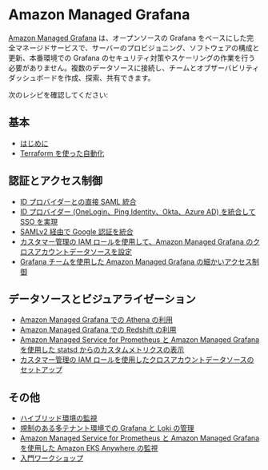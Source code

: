 # Amazon Managed Grafana

[Amazon Managed Grafana][amg-main] は、オープンソースの Grafana をベースにした完全マネージドサービスで、サーバーのプロビジョニング、ソフトウェアの構成と更新、本番環境での Grafana のセキュリティ対策やスケーリングの作業を行う必要がありません。複数のデータソースに接続し、チームとオブザーバビリティダッシュボードを作成、探索、共有できます。

次のレシピを確認してください:

## 基本

- [はじめに][amg-gettingstarted]
- [Terraform を使った自動化][amg-tf-automation]

## 認証とアクセス制御

- [ID プロバイダーとの直接 SAML 統合][amg-saml]
- [ID プロバイダー (OneLogin、Ping Identity、Okta、Azure AD) を統合して SSO を実現][amg-idps]
- [SAMLv2 経由で Google 認証を統合][amg-google-idps]
- [カスタマー管理の IAM ロールを使用して、Amazon Managed Grafana のクロスアカウントデータソースを設定][amg-cross-account-access]
- [Grafana チームを使用した Amazon Managed Grafana の細かいアクセス制御][amg-grafana-teams]

## データソースとビジュアライゼーション

- [Amazon Managed Grafana での Athena の利用][amg-plugin-athena]
- [Amazon Managed Grafana での Redshift の利用][amg-plugin-redshift]
- [Amazon Managed Service for Prometheus と Amazon Managed Grafana を使用した statsd からのカスタムメトリクスの表示][amg-amp-statsd]
- [カスタマー管理の IAM ロールを使用したクロスアカウントデータソースのセットアップ][amg-xacc-ds]

## その他
- [ハイブリッド環境の監視][amg-hybridenvs]
- [規制のある多テナント環境での Grafana と Loki の管理][grafana-loki-regenv]
- [Amazon Managed Service for Prometheus と Amazon Managed Grafana を使用した Amazon EKS Anywhere の監視][amg-anywhere-monitoring]
- [入門ワークショップ][amg-oow]


[amg-main]: https://aws.amazon.com/jp/grafana/
[amg-gettingstarted]: https://aws.amazon.com/jp/blogs/news/amazon-managed-grafana-getting-started/
[amg-saml]: https://aws.amazon.com/blogs/mt/amazon-managed-grafana-supports-direct-saml-integration-with-identity-providers/
[amg-idps]: https://aws.amazon.com/blogs/opensource/integrating-identity-providers-such-as-onelogin-ping-identity-okta-and-azure-ad-to-sso-into-aws-managed-service-for-grafana/
[amg-google-idps]: recipes/amg-google-auth-saml.md
[amg-hybridenvs]: https://aws.amazon.com/blogs/mt/monitoring-hybrid-environments-using-amazon-managed-service-for-grafana/
[amg-xacc-ds]: https://aws.amazon.com/blogs/opensource/setting-up-amazon-managed-grafana-cross-account-data-source-using-customer-managed-iam-roles/
[grafana-loki-regenv]: https://aws.amazon.com/blogs/opensource/how-to-manage-grafana-and-loki-in-a-regulated-multitenant-environment/
[amg-oow]: https://observability.workshop.aws/en/amg.html
[amg-tf-automation]: recipes/amg-automation-tf.md
[amg-plugin-athena]: recipes/amg-athena-plugin.md
[amg-plugin-redshift]: recipes/amg-redshift-plugin.md
[amg-cross-account-access]: https://aws.amazon.com/blogs/opensource/setting-up-amazon-managed-grafana-cross-account-data-source-using-customer-managed-iam-roles/
[amg-anywhere-monitoring]: https://aws.amazon.com/blogs/containers/monitoring-amazon-eks-anywhere-using-amazon-managed-service-for-prometheus-and-amazon-managed-grafana/
[amg-amp-statsd]: https://aws.amazon.com/blogs/mt/viewing-custom-metrics-from-statsd-with-amazon-managed-service-for-prometheus-and-amazon-managed-grafana/
[amg-grafana-teams]: https://aws.amazon.com/blogs/mt/fine-grained-access-control-in-amazon-managed-grafana-using-grafana-teams/
